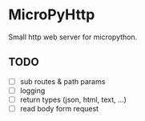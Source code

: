 # MicroPyHttp

Small http web server for micropython.

## TODO
- [ ] sub routes & path params
- [ ] logging
- [ ] return types (json, html, text, ...)
- [ ] read body form request
